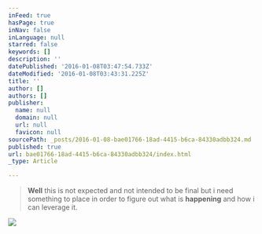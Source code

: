 ```yaml
---
inFeed: true
hasPage: true
inNav: false
inLanguage: null
starred: false
keywords: []
description: ''
datePublished: '2016-01-08T03:47:54.733Z'
dateModified: '2016-01-08T03:43:31.225Z'
title: ''
author: []
authors: []
publisher:
  name: null
  domain: null
  url: null
  favicon: null
sourcePath: _posts/2016-01-08-bae01766-18ad-4415-b6ca-84330adbb324.md
published: true
url: bae01766-18ad-4415-b6ca-84330adbb324/index.html
_type: Article

---
```

> **Well** this is not expected and not intended to be final but i need something to place in order to figure out what is **happening** and how i can leverage it. 

![](https://the-grid-user-content.s3-us-west-2.amazonaws.com/92afd69e-d06d-485d-92a8-243bd688cc70.jpg)